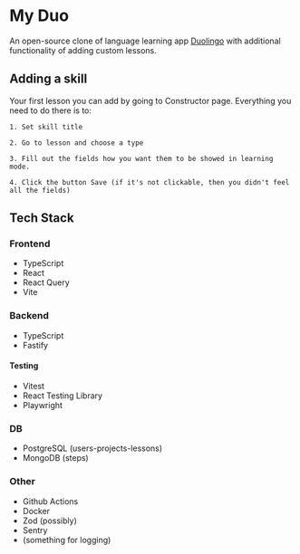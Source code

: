 # My Duo

An open-source clone of language learning app [Duolingo](https://www.duolingo.com/) with additional functionality of adding custom lessons.

## Adding a skill

Your first lesson you can add by going to Constructor page. Everything you need to do there is to:

    1. Set skill title

    2. Go to lesson and choose a type

    3. Fill out the fields how you want them to be showed in learning mode.

    4. Click the button Save (if it's not clickable, then you didn't feel all the fields)

## Tech Stack

### Frontend

- TypeScript
- React
- React Query
- Vite

### Backend

- TypeScript
- Fastify

#### Testing

- Vitest
- React Testing Library
- Playwright

### DB

- PostgreSQL (users-projects-lessons)
- MongoDB (steps)

### Other

- Github Actions
- Docker
- Zod (possibly)
- Sentry
- (something for logging)
